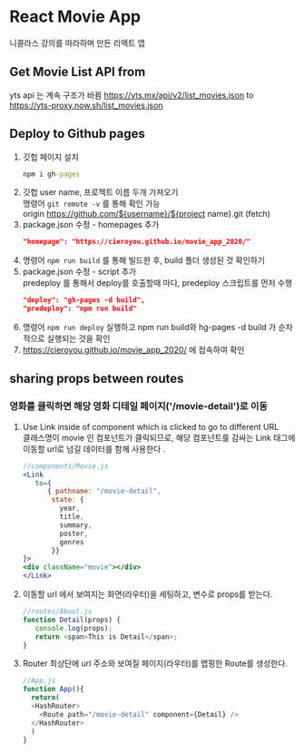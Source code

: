 # React Movie App

니콜라스 강의를 따라하며 만든 리액트 앱

## Get Movie List API from
yts api 는 계속 구조가 바뀜
https://yts.mx/api/v2/list_movies.json
to
https://yts-proxy.now.sh/list_movies.json

## Deploy to Github pages
1. 깃헙 페이지 설치   
    ```cmd
    npm i gh-pages
    ```
2. 깃헙 user name, 프로젝트 이름 두개 가져오기   
  명령어 ```git remote -v``` 를 통해 확인 가능   
  origin  https://github.com/${username}/${project name}.git (fetch)   
3. package.json 수정 - homepages 추가   
   ```json
   "homepage": "https://cieroyou.github.io/movie_app_2020/"
   ```   
4. 명령어 ```npm run build``` 를 통해 빌드한 후, build 폴더 생성된 것 확인하기
5. package.json 수정 - script 추가  
   predeploy 를 통해서 deploy를 호출할때 마다, predeploy 스크립트를 먼저 수행
   ```json
   "deploy": "gh-pages -d build",
   "predeploy": "npm run build"
   ```
6. 명령어 ```npm run deploy``` 실행하고 npm run build와 hg-pages -d build 가 순차적으로 실행되는 것을 확인
7. https://cieroyou.github.io/movie_app_2020/ 에 접속하여 확인


## sharing props between routes
### 영화를 클릭하면 해당 영화 디테일 페이지('/movie-detail')로 이동
1. Use Link inside of component which is clicked to go to different URL   
   클래스명이 movie 인 컴포넌트가 클릭되므로, 해당 컴포넌트를 감싸는 Link 태그에 이동할 url로 넘길 데이터를 함께 사용한다 .
      ```jsx
      //components/Movie.js
      <Link
         to={
            { pathname: "/movie-detail",
             state: {
               year,
               title,
               summary,
               poster,
               genres
             }}
      }>
      <div className="movie"></div>
      </Link>
      ```
2. 이동할 url 에서 보여지는 화면(라우터)을 세팅하고, 변수로 props를 받는다.
      ```js
      //routes/About.js
      function Detail(props) {
         console.log(props);
         return <span>This is Detail</span>;
      }
      ```
3. Router 최상단에 url 주소와 보여질 페이지(라우터)를 맵핑한 Route를 생성한다.
      ```js
      //App.js
      function App(){
        return( 
        <HashRouter>
          <Route path="/movie-detail" component={Detail} />
        </HashRouter>
        )
      }  
      ```
   
